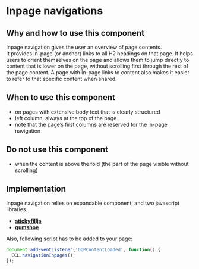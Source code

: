 # Inpage navigations

## Why and how to use this component

Inpage navigation gives the user an overview of page contents.\
It provides in-page (or anchor) links to all H2 headings on that page. It helps users
to orient themselves on the page and allows them to jump directly to content that
is lower on the page, without scrolling first through the rest of the page content.
A page with in-page links to content also makes it easier to refer to that specific
content when shared.

## When to use this component

- on pages with extensive body text that is clearly structured
- left column, always at the top of the page
- note that the page’s first columns are reserved for the in-page navigation

## Do not use this component

- when the content is above the fold (the part of the page visible without
  scrolling)

## Implementation

Inpage navigation relies on expandable component, and two javascript libraries.

- [**stickyfilljs**](https://github.com/wilddeer/stickyfill)
- [**gumshoe**](https://github.com/cferdinandi/gumshoe/)

Also, following script has to be added to your page:

```js
document.addEventListener('DOMContentLoaded', function() {
  ECL.navigationInpages();
});
```
